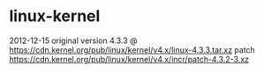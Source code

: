 # linux-kernel
2012-12-15
original version 4.3.3 @ https://cdn.kernel.org/pub/linux/kernel/v4.x/linux-4.3.3.tar.xz
patch https://cdn.kernel.org/pub/linux/kernel/v4.x/incr/patch-4.3.2-3.xz
